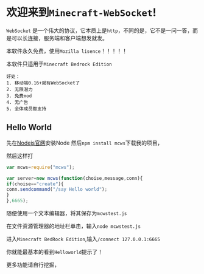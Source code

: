 # 欢迎来到`Minecraft-WebSocket`!
`WebSocket` 是一个伟大的协议，它本质上是`http`，不同的是，它不是一问一答，而是可以长连接，服务端和客户端想发就发。

本软件永久免费，使用`Mozilla lisence`！！！！！

本软件只适用于`Minecraft Bedrock Edition`


```
好处：
1. 移动端0.16+就有WebSocket了
2. 无限潜力
3. 免费mod
4. 无广告
5. 全体成员都支持
```

## Hello World
先在[Nodejs官网](http://nodejs.cn/download/)安装Node
然后`npm install mcws`下载我的项目，

然后这样打
```javascript
var mcws=require("mcws");

var server=new mcws(function(choise,message,conn){
if(choise=="create"){
conn.sendcommand("/say Hello world");
}
},6665);
```
随便使用一个文本编辑器，将其保存为`mcwstest.js`

在文件资源管理器的地址栏单击，输入`node mcwstest.js`

进入`Minecraft BedRock Edition`,输入`/connect 127.0.0.1:6665`

你就能最基本的看到`Helloworld`提示了！

更多功能请自行挖掘，

